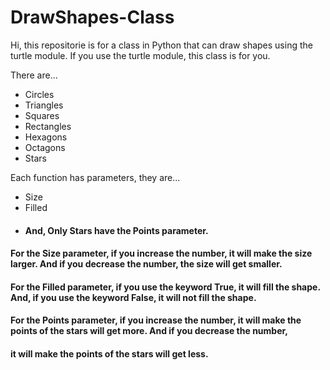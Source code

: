 # DrawShapes-Class

Hi, this repositorie is for a class in Python
that can draw shapes using the turtle module.
If you use the turtle module, this class is for you. 

There are...
* Circles
* Triangles
* Squares
* Rectangles
* Hexagons
* Octagons
* Stars

Each function has parameters, they are...
* Size
* Filled
* #### And, Only Stars have the Points parameter.

#### For the Size parameter, if you increase the number, it will make the size larger. And if you decrease the number, the size will get smaller.
#### For the Filled parameter, if you use the keyword True, it will fill the shape. And, if you use the keyword False, it will not fill the shape.
#### For the Points parameter, if you increase the number, it will make the points of the stars will get more. And if you decrease the number,
#### it will make the points of the stars will get less.
